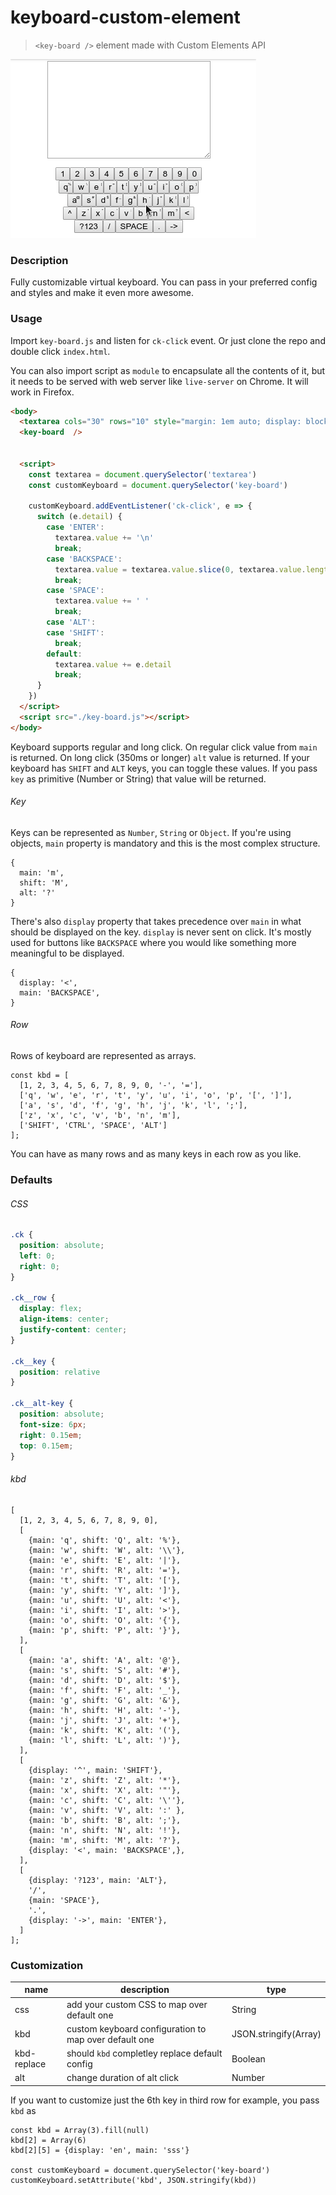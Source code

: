 # keyboard-custom-element


> `<key-board />` element made with Custom Elements API


![preview](ck-preview.gif)


### Description

Fully customizable virtual keyboard. You can pass in your preferred config and styles and make it even more awesome.


### Usage

Import `key-board.js` and listen for `ck-click` event. Or just clone the repo and double click `index.html`.

You can also import script as `module` to encapsulate all the contents of it, but it needs to be served with web server like `live-server` on Chrome. It will work in Firefox.

``` HTML
<body>
  <textarea cols="30" rows="10" style="margin: 1em auto; display: block"></textarea>
  <key-board  />


  <script>
    const textarea = document.querySelector('textarea')
    const customKeyboard = document.querySelector('key-board')

    customKeyboard.addEventListener('ck-click', e => {
      switch (e.detail) {
        case 'ENTER':
          textarea.value += '\n'
          break;
        case 'BACKSPACE':
          textarea.value = textarea.value.slice(0, textarea.value.length - 1)
          break;
        case 'SPACE':
          textarea.value += ' '
          break;
        case 'ALT':
        case 'SHIFT':
          break;
        default:
          textarea.value += e.detail
          break;
      }
    })
  </script>
  <script src="./key-board.js"></script>
</body>
```
Keyboard supports regular and long click. On regular click value from `main` is returned. On long click (350ms or longer) `alt` value is returned. If your keyboard has `SHIFT` and `ALT` keys, you can toggle these values. If you pass `key` as primitive (Number or String) that value will be returned.


###### Key
Keys can be represented as `Number`, `String` or `Object`. If you're using objects, `main` property is mandatory and this is the most complex structure.
```JS
{
  main: 'm',
  shift: 'M',
  alt: '?'
}
```
There's also `display` property that takes precedence over `main` in what should be displayed on the key. `display` is never sent on click. It's mostly used for buttons like `BACKSPACE` where you would like something more meaningful to be displayed.
```JS
{
  display: '<',
  main: 'BACKSPACE',
}
```

###### Row

Rows of keyboard are represented as arrays.
``` JS
const kbd = [
  [1, 2, 3, 4, 5, 6, 7, 8, 9, 0, '-', '='],
  ['q', 'w', 'e', 'r', 't', 'y', 'u', 'i', 'o', 'p', '[', ']'],
  ['a', 's', 'd', 'f', 'g', 'h', 'j', 'k', 'l', ';'],
  ['z', 'x', 'c', 'v', 'b', 'n', 'm'],
  ['SHIFT', 'CTRL', 'SPACE', 'ALT']
];
```
You can have as many rows and as many keys in each row as you like.


### Defaults

###### CSS
``` CSS
.ck {
  position: absolute;
  left: 0;
  right: 0;
}

.ck__row {
  display: flex;
  align-items: center;
  justify-content: center;
}

.ck__key {
  position: relative
}

.ck__alt-key {
  position: absolute;
  font-size: 6px;
  right: 0.15em;
  top: 0.15em;
}
```

###### kbd
``` JS
[
  [1, 2, 3, 4, 5, 6, 7, 8, 9, 0],
  [
    {main: 'q', shift: 'Q', alt: '%'},
    {main: 'w', shift: 'W', alt: '\\'},
    {main: 'e', shift: 'E', alt: '|'},
    {main: 'r', shift: 'R', alt: '='},
    {main: 't', shift: 'T', alt: '['},
    {main: 'y', shift: 'Y', alt: ']'},
    {main: 'u', shift: 'U', alt: '<'},
    {main: 'i', shift: 'I', alt: '>'},
    {main: 'o', shift: 'O', alt: '{'},
    {main: 'p', shift: 'P', alt: '}'},
  ],
  [
    {main: 'a', shift: 'A', alt: '@'},
    {main: 's', shift: 'S', alt: '#'},
    {main: 'd', shift: 'D', alt: '$'},
    {main: 'f', shift: 'F', alt: '_'},
    {main: 'g', shift: 'G', alt: '&'},
    {main: 'h', shift: 'H', alt: '-'},
    {main: 'j', shift: 'J', alt: '+'},
    {main: 'k', shift: 'K', alt: '('},
    {main: 'l', shift: 'L', alt: ')'},
  ],
  [
    {display: '^', main: 'SHIFT'},
    {main: 'z', shift: 'Z', alt: '*'},
    {main: 'x', shift: 'X', alt: '"'},
    {main: 'c', shift: 'C', alt: '\''},
    {main: 'v', shift: 'V', alt: ':' },
    {main: 'b', shift: 'B', alt: ';'},
    {main: 'n', shift: 'N', alt: '!'},
    {main: 'm', shift: 'M', alt: '?'},
    {display: '<', main: 'BACKSPACE',},
  ],
  [
    {display: '?123', main: 'ALT'},
    '/',
    {main: 'SPACE'},
    '.',
    {display: '->', main: 'ENTER'},
  ]
];
```


### Customization

name        | description                                           | type
------------|-------------------------------------------------------|----------------------
css         | add your custom CSS to map over default one           | String
kbd         | custom keyboard configuration to map over default one | JSON.stringify(Array)
kbd-replace | should `kbd` completley replace default config        | Boolean
alt         | change duration of alt click                          | Number

If you want to customize just the 6th key in third row for example, you pass `kbd` as
``` JS
const kbd = Array(3).fill(null)
kbd[2] = Array(6)
kbd[2][5] = {display: 'en', main: 'sss'}

const customKeyboard = document.querySelector('key-board')
customKeyboard.setAttribute('kbd', JSON.stringify(kbd))
```
